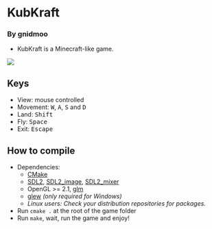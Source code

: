 # KubKraft

### By gnidmoo

- KubKraft is a Minecraft-like game.

![](http://sdz-upload.s3.amazonaws.com/prod/upload/screenshot-20150103233518.png)

## Keys

- View: mouse controlled
- Movement: <kbd>W</kbd>, <kbd>A</kbd>, <kbd>S</kbd> and <kbd>D</kbd>
- Land: <kbd>Shift</kbd>
- Fly: <kbd>Space</kbd>
- Exit: <kbd>Escape</kbd>

## How to compile

- Dependencies:
    - [CMake](http://www.cmake.org/download/)
    - [SDL2](https://www.libsdl.org/download-2.0.php), [SDL2_image](https://www.libsdl.org/projects/SDL_image/), [SDL2_mixer](https://www.libsdl.org/projects/SDL_mixer/)
    - OpenGL >= 2.1, [glm](http://sourceforge.net/projects/ogl-math/files/latest/download?source=files)
    - [glew](http://sourceforge.net/projects/glew/files/latest/download) *(only required for Windows)*
	- _Linux users: Check your distribution repositories for packages._
- Run `cmake .` at the root of the game folder
- Run `make`, wait, run the game and enjoy!

